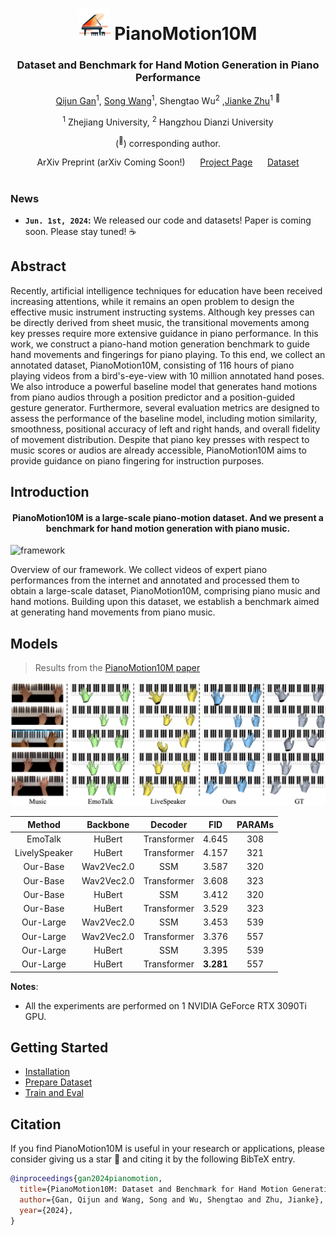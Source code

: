 <div align="center">
<h1><img src="assets/favicon.png" width="50"> PianoMotion10M </h1>
<h3>Dataset and Benchmark for Hand Motion Generation in Piano Performance</h3>

[Qijun Gan](https://github.com/agnJason)<sup>1</sup>, [Song Wang](https://songw-zju.github.io/)<sup>1</sup>, Shengtao Wu<sup>2</sup> ,[Jianke Zhu](https://scholar.google.cz/citations?user=SC-WmzwAAAAJ)<sup>1</sup> <sup>:email:</sup>
 
<sup>1</sup> Zhejiang University, <sup>2</sup> Hangzhou Dianzi University

(<sup>:email:</sup>) corresponding author.

ArXiv Preprint (arXiv Coming Soon!) &nbsp;&nbsp;&nbsp;&nbsp; [Project Page](https://agnjason.github.io/PianoMotion-page/) &nbsp;&nbsp;&nbsp;&nbsp; [Dataset](https://drive.google.com/drive/folders/1JY0zOE0s7v9ZYLlIP1kCZUdNrih5nYEt?usp=sharing)

</div>

#
### News
* **`Jun. 1st, 2024`:** We released our code and datasets! Paper is coming soon. Please stay tuned! ☕️

## Abstract

  Recently, artificial intelligence techniques for education have been received increasing attentions, while it remains an open problem to design the effective music instrument instructing systems. Although key presses can be directly derived from sheet music, the transitional movements among key presses require more extensive guidance in piano performance. In this work, we construct a piano-hand motion generation benchmark to guide hand movements and fingerings for piano playing. To this end, we collect an annotated dataset, PianoMotion10M, consisting of 116 hours of piano playing videos from a bird's-eye-view with 10 million annotated hand poses. We also introduce a powerful baseline model that generates hand motions from piano audios through a position predictor and a position-guided gesture generator. Furthermore, several evaluation metrics are designed to assess the performance of the baseline model, including motion similarity, smoothness, positional accuracy of left and right hands, and overall fidelity of movement distribution. Despite that piano key presses with respect to music scores or audios are already accessible, PianoMotion10M aims to provide guidance on piano fingering for instruction purposes.

## Introduction
<div align="center"><h4>PianoMotion10M is a large-scale piano-motion dataset. And we present a benchmark for hand motion generation with piano music.</h4></div>

![framework](assets/teaser.png "framework")

Overview of our framework. We collect videos of expert piano performances from the internet and annotated and processed them to obtain a large-scale dataset, PianoMotion10M, comprising piano music and hand motions. Building upon this dataset, we establish a benchmark aimed at generating hand movements from piano music.

## Models
> Results from the [PianoMotion10M paper]()


![comparison](assets/comparison.png "comparison")

|    Method     |  Backbone  |   Decoder   |  FID  | PARAMs |
|:-------------:|:----------:|:-----------:|:-----:|:------:| 
|    EmoTalk    |   HuBert   | Transformer | 4.645 |  308   |
| LivelySpeaker |   HuBert   | Transformer | 4.157  |  321   |
|   Our-Base    | Wav2Vec2.0 |     SSM     | 3.587 |  320   |
|   Our-Base    |   Wav2Vec2.0   | Transformer | 3.608 |  323   |
|   Our-Base    | HuBert |     SSM     | 3.412 |  320   |
|   Our-Base    |   HuBert   | Transformer | 3.529 |  323   |
|   Our-Large   |   Wav2Vec2.0   |     SSM     | 3.453  |  539   |
|   Our-Large   |   Wav2Vec2.0   | Transformer | 3.376 |  557   |
|   Our-Large   |   HuBert   |     SSM     | 3.395  |  539   |
|   Our-Large   |  HuBert   | Transformer | **3.281** |  557   |

**Notes**: 

- All the experiments are performed on 1 NVIDIA GeForce RTX 3090Ti GPU.


## Getting Started
- [Installation](docs/install.md)
- [Prepare Dataset](docs/prepare_dataset.md)
- [Train and Eval](docs/train_eval.md)

## Citation
If you find PianoMotion10M is useful in your research or applications, please consider giving us a star 🌟 and citing it by the following BibTeX entry.
```bibtex
@inproceedings{gan2024pianomotion,
  title={PianoMotion10M: Dataset and Benchmark for Hand Motion Generation in Piano Performance},
  author={Gan, Qijun and Wang, Song and Wu, Shengtao and Zhu, Jianke},
  year={2024},
}
```
